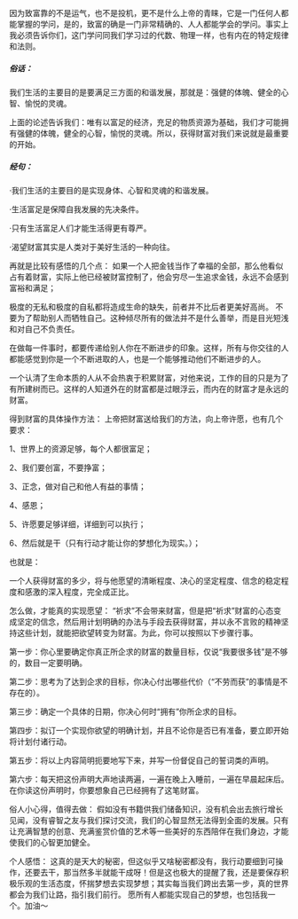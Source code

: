 因为致富靠的不是运气，也不是投机，更不是什么上帝的青睐，它是一门任何人都能掌握的学问，是的，致富的确是一门非常精确的、人人都能学会的学问。事实上我必须告诉你们，这门学问同我们学习过的代数、物理一样，也有内在的特定规律和法则。

##### 俗话：
我们生活的主要目的是要满足三方面的和谐发展，那就是：强健的体魄、健全的心智、愉悦的灵魂。

上面的论述告诉我们：唯有以富足的经济，充足的物质资源为基础，我们才可能拥有强健的体魄，健全的心智，愉悦的灵魂。所以，获得财富对我们来说就是最重要的开始。

##### 经句：
·我们生活的主要目的是实现身体、心智和灵魂的和谐发展。

·生活富足是保障自我发展的先决条件。

·只有生活富足人们才能生活得更有尊严。

·渴望财富其实是人类对于美好生活的一种向往。

再就是比较有感悟的几个点：
如果一个人把金钱当作了幸福的全部，那么他看似占有着财富，实际上他已经被财富控制了，他会穷尽一生追求金钱，永远不会感到富裕和满足；

极度的无私和极度的自私都将造成生命的缺失，前者并不比后者更美好高尚。
不要为了帮助别人而牺牲自己。这种倾尽所有的做法并不是什么善举，而是目光短浅和对自己不负责任。

在做每一件事时，都要传递给别人你在不断进步的印象。这样，所有与你交往的人都能感觉到你是一个不断进取的人，也是一个能够推动他们不断进步的人。

一个认清了生命本质的人从不会热衷于积累财富，对他来说，工作的目的只是为了有所建树而已。这样的人知道外在的财富都是过眼浮云，而内在的财富才是永远的财富。

得到财富的具体操作方法：
上帝把财富送给我们的方法，向上帝许愿，也有几个要求：

1、世界上的资源足够，每个人都很富足；

2、我们要创富，不要挣富；

3、正念，做对自己和他人有益的事情；

4、感恩；

5、许愿要足够详细，详细到可以执行；

6、然后就是干（只有行动才能让你的梦想化为现实。）；

也就是：

一个人获得财富的多少，将与他愿望的清晰程度、决心的坚定程度、信念的稳定程度和感激的深入程度，完全成正比。


怎么做，才能真的实现愿望：
“祈求”不会带来财富，但是把“祈求”财富的心态变成坚定的信念，然后用计划明确的办法与手段去获得财富，并以永不言败的精神坚持这些计划，就能把欲望转变为财富。为此，你可以按照以下步骤行事。


第一步：你心里要确定你真正所企求的财富的数量目标，仅说“我要很多钱”是不够的，数目一定要明确。

第二步：思考为了达到企求的目标，你决心付出哪些代价（“不劳而获”的事情是不存在的）。

第三步：确定一个具体的日期，你决心何时“拥有”你所企求的目标。

第四步：拟订一个实现你欲望的明确计划，并且不论你是否已有准备，要立即开始将计划付诸行动。

第五步：将以上内容简明扼要地写下来，并写一份督促自己的誓词类的声明。

第六步：每天把这份声明大声地读两遍，一遍在晚上入睡前，一遍在早晨起床后。在你读这份声明时，你要想象自己已经拥有了这笔财富。


俗人小心得，值得去做：
假如没有书籍供我们储备知识，没有机会出去旅行增长见闻，没有睿智之友与我们探讨交流，我们的心智显然无法得到全面的发展。只有让充满智慧的创意、充满鉴赏价值的艺术等一些美好的东西陪伴在我们身边，才能使我们的心智更加健全。

个人感悟：
这真的是天大的秘密，但这似乎又啥秘密都没有，我行动要细到可操作，还要去干，那当然多半就能干成呀！但是这也极大的提醒了我，还是要保存积极乐观的生活态度，怀揣梦想去实现梦想；其实每当我们跨出去第一步，真的世界都会为我们让路，指引我们前行。
愿所有人都能实现自己的梦想，也包括我一个。加油～








